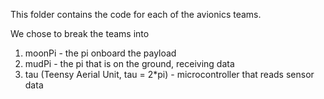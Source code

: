 This folder contains the code for each of the avionics teams.

We chose to break the teams into
1. moonPi - the pi onboard the payload
2. mudPi  - the pi that is on the ground, receiving data
3. tau (Teensy Aerial Unit, tau = 2*pi) - microcontroller that reads sensor data

